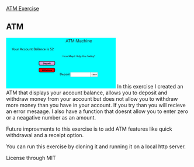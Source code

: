 <a href="https://github.com/TennWilliams/ATM"> ATM Exercise </a>
## ATM
<img src="ATM.jpg" width="300">
In this exercise I created an ATM that displays your account balance, allows you to deposit and withdraw money from your account but does not allow you to withdraw more money than you have in your account.  If you try than you will recieve an error mesaage.  I also have a function that doesnt allow you to enter zero or a neagative number as an amount.

Future improvments to this exercise is to add ATM features like quick withdrawal and a receipt option.

You can run this exercise by cloning it and running it on a local http server.

License through MIT
